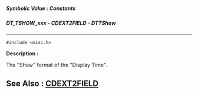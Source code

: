 ##### Symbolic Value : Constants
##### DT_TSHOW_xxx - CDEXT2FIELD - DTTShow
---
```
#include <misc.h>
```
**Description :**

The "Show" format of the "Display Time".

**See Also :**
[CDEXT2FIELD](/domino-c-api-docs/reference/Data/CDEXT2FIELD)
---
